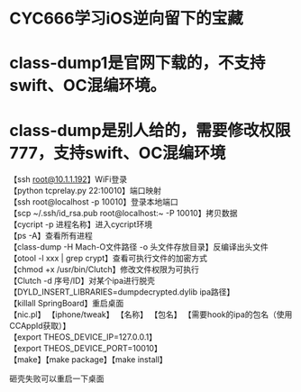# CYC666学习iOS逆向留下的宝藏

# class-dump1是官网下载的，不支持swift、OC混编环境。
# class-dump是别人给的，需要修改权限777，支持swift、OC混编环境

【ssh root@10.1.1.192】WiFi登录  
【python tcprelay.py 22:10010】端口映射  
【ssh root@localhost -p 10010】登录本地端口  
【scp ~/.ssh/id_rsa.pub root@localhost:~ -P 10010】拷贝数据  
【cycript -p 进程名称】进入cycript环境  
【ps -A】查看所有进程  
【class-dump -H Mach-O文件路径 -o 头文件存放目录】反编译出头文件  
【otool -l xxx | grep crypt】查看可执行文件的加密方式  
【chmod +x /usr/bin/Clutch】修改文件权限为可执行  
【Clutch -d 序号/ID】对某个ipa进行脱壳  
【DYLD_INSERT_LIBRARIES=dumpdecrypted.dylib ipa路径】  
【killall SpringBoard】重启桌面  
【nic.pl】    【iphone/tweak】    【名称】    【包名】    【需要hook的ipa的包名（使用CCAppId获取）】  
【export THEOS_DEVICE_IP=127.0.0.1】  
【export THEOS_DEVICE_PORT=10010】  
【make】【make package】【make install】  


砸壳失败可以重启一下桌面